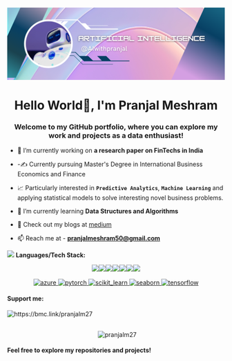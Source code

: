 ![logo](https://github.com/pranjalm27/pranjalm27/blob/main/banner.png)
<h1 align="center">Hello World👋, I'm Pranjal Meshram</h1>
<h3 align="center">Welcome to my GitHub portfolio, where you can explore my work and projects as a data enthusiast!</h3>


- 🔭 I’m currently working on **a research paper on FinTechs in India**

- -✍️ Currently pursuing Master's Degree in International Business Economics and Finance

- 📈 Particularly interested in **`Predictive Analytics`**, **`Machine Learning`** and applying statistical models to solve interesting novel business problems.

- 🌱 I’m currently learning **Data Structures and Algorithms**

- 📝 Check out my blogs at [medium](https://medium.com/@AIwithpranjal)

- 📫 Reach me at - **pranjalmeshram50@gmail.com**



<img src="https://media.giphy.com/media/WUlplcMpOCEmTGBtBW/giphy.gif" width="30"> **Languages/Tech Stack:** 

<p align="center"> <img src="https://img.shields.io/badge/Python-3776AB?style=for-the-badge&logo=python&logoColor=white"><img src="https://img.shields.io/badge/MySQL-07405E?style=for-the-badge&logo=sqlite&logoColor=white"><img src="https://img.shields.io/badge/Tableau-2CA5E0?style=for-the-badge&logo=docker&logoColor=white"><img src="https://img.shields.io/badge/Jupyter-F37626.svg?&style=for-the-badge&logo=Jupyter&logoColor=white"><img src="https://img.shields.io/badge/SPSS-000000?style=for-the-badge&logo=spss&logoColor=white"><img src="https://img.shields.io/badge/PowerBI-F2C811?style=for-the-badge&logo=Power%20BI&logoColor=white"><img src="https://img.shields.io/badge/R-276DC3?style=for-the-badge&logo=r&logoColor=white"> 
<p align="center"> <a href="https://azure.microsoft.com/en-in/" target="_blank" rel="noreferrer"> <img src="https://www.vectorlogo.zone/logos/microsoft_azure/microsoft_azure-icon.svg" alt="azure" width="40" height="40"/> </a> <a href="https://pytorch.org/" target="_blank" rel="noreferrer"> <img src="https://www.vectorlogo.zone/logos/pytorch/pytorch-icon.svg" alt="pytorch" width="40" height="40"/> </a> <a href="https://scikit-learn.org/" target="_blank" rel="noreferrer"> <img src="https://upload.wikimedia.org/wikipedia/commons/0/05/Scikit_learn_logo_small.svg" alt="scikit_learn" width="40" height="40"/> </a> <a href="https://seaborn.pydata.org/" target="_blank" rel="noreferrer"> <img src="https://seaborn.pydata.org/_images/logo-mark-lightbg.svg" alt="seaborn" width="40" height="40"/> </a> <a href="https://www.tensorflow.org" target="_blank" rel="noreferrer"> <img src="https://www.vectorlogo.zone/logos/tensorflow/tensorflow-icon.svg" alt="tensorflow" width="40" height="40"/> </a> </p>

<h4 align="left">Support me:</h4>
<p><a href="https://www.buymeacoffee.com/https://bmc.link/pranjalm27"> <img align="left" src="https://cdn.buymeacoffee.com/buttons/v2/default-yellow.png" height="50" width="210" alt="https://bmc.link/pranjalm27" /></a></p><br><br>





<p>&nbsp;<img align="left" src="https://github-readme-stats.vercel.app/api?username=pranjalm27&show_icons=true&locale=en" alt="pranjalm27" /></p>


<h4>Feel free to explore my repositories and projects! </h4>
